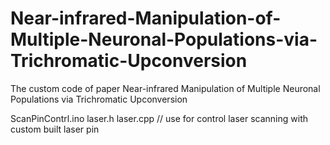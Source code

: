# Near-infrared-Manipulation-of-Multiple-Neuronal-Populations-via-Trichromatic-Upconversion
The custom code of paper Near-infrared Manipulation of Multiple Neuronal Populations via Trichromatic Upconversion

ScanPinContrl.ino laser.h laser.cpp // use for control laser scanning with custom built laser pin

